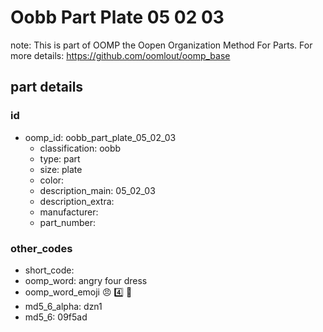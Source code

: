 # Oobb Part Plate 05 02 03  

note: This is part of OOMP the Oopen Organization Method For Parts. For more details: https://github.com/oomlout/oomp_base

##  part details





### id
* oomp_id: oobb_part_plate_05_02_03
  * classification: oobb
  * type: part
  * size: plate
  * color: 
  * description_main: 05_02_03
  * description_extra: 
  * manufacturer: 
  * part_number: 

### other_codes
* short_code: 
* oomp_word: angry four dress
* oomp_word_emoji :angry: :four: :dress:
* md5_6_alpha: dzn1
* md5_6: 09f5ad